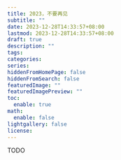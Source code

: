 ```yaml
---
title: 2023，不要再见
subtitle: ""
date: 2023-12-28T14:33:57+08:00
lastmod: 2023-12-28T14:33:57+08:00
draft: true
description: ""
tags: 
categories: 
series: 
hiddenFromHomePage: false
hiddenFromSearch: false
featuredImage: ""
featuredImagePreview: ""
toc:
  enable: true
math:
  enable: false
lightgallery: false
license:
---
```

<!--more-->

TODO